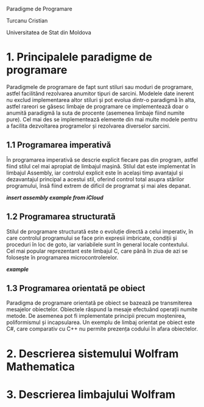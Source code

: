 Paradigme de Programare

Turcanu Cristian

Universitatea de Stat din Moldova

# 1. Principalele paradigme de programare

Paradigmele de programare de fapt sunt stiluri sau moduri de programare, astfel facilitând rezolvarea anumitor tipuri de sarcini. Modelele date inerent nu exclud implementarea altor stiluri și pot evolua dintr-o paradigmă în alta, astfel rareori se găsesc limbaje de programare ce implementează doar o anumită paradigmă la suta de procente (asemenea limbaje fiind numite pure). Cel mai des se implementează elemente din mai multe modele pentru a facilita dezvoltarea programelor și rezolvarea diverselor sarcini.

## 1.1 Programarea imperativă

În programarea imperativă se descrie explicit fiecare pas din program, astfel fiind stilul cel mai apropiat de limbajul mașină. Stilul dat este implementat în limbajul Assembly, iar controlul explicit este în același timp avantajul și dezavantajul principal a acestui stil, oferind control total asupra stărilor programului, însă fiind extrem de dificil de programat și mai ales depanat.

***insert assembly example from iCloud***

## 1.2 Programarea structurată 

Stilul de programare structurată este o evoluție directă a celui imperativ, în care controlul programului se face prin expresii imbricate, condiții și proceduri în loc de goto, iar variabilele sunt în general locale contextului. Cel mai popular reprezentant este limbajul C, care până în ziua de azi se folosește în programarea microcontrolerelor. 

***example***

## 1.3 Programarea orientată pe obiect

Paradigma de programare orientată pe obiect se bazează pe transmiterea mesajelor obiectelor. Obiectele răspund la mesaje efectuând operații numite metode. De asemenea pot fi implementate principii precum moștenirea, poliformismul și incapsularea. Un exemplu de limbaj orientat pe obiect este C#, care comparativ cu C++ nu permite prezența codului în afara obiectelor. 

# 2. Descrierea sistemului Wolfram Mathematica



# 3. Descrierea limbajului Wolfram


